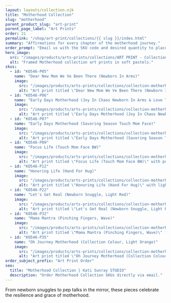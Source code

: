 ```yaml
---
layout: layouts/collection.njk
title: "Motherhood Collection"
slug: "motherhood"
parent_product_slug: "art-print"
parent_page_label: "Art Prints"
order: 21
permalink: "/shop/art-print/collections/{{ slug }}/index.html"
summary: "Affirmations for every chapter of the motherhood journey."
order_prompt: "Email us with the SKU code and desired quantity to place your order."
hero_image:
  src: "/images/products/arts-prints/collections/ART PRINT - Collection ‘Motherhood’.jpg"
  alt: "Framed Motherhood collection art prints in soft pastels."
skus:
  - id: "KO546-P05"
    name: "Dear New Mom We Ve Been There (Newborn In Arms)"
    image:
      src: "/images/products/arts-prints/collections/collection-motherhood/KO546-P05_Art print 8.5x11_Collection Motherhood_Dear new mom we ve been there - newborn in arms_light green.jpg"
      alt: "Art print titled \"Dear New Mom We Ve Been There (Newborn In Arms)\" with light green illustration."
  - id: "KO546-P06"
    name: "Early Days Motherhood (Joy In Chaos Newborn In Arms & Love Tshirt)"
    image:
      src: "/images/products/arts-prints/collections/collection-motherhood/KO546-P06_Art print 8.5x11_Collection Motherhood_Early days motherhood_joy in chaos - newborn in arms & love tshirt_light.jpg"
      alt: "Art print titled \"Early Days Motherhood (Joy In Chaos Newborn In Arms & Love Tshirt)\" with joy in chaos newborn in arms & love tshirt light illustration."
  - id: "KO546-P07"
    name: "Early Days Motherhood (Savoring Season Touch Mom Face)"
    image:
      src: "/images/products/arts-prints/collections/collection-motherhood/KO546-P07_Art print 8.5x11_Collection Motherhood_Early days motherhood_savoring season - touch mom face_light beige.jpg"
      alt: "Art print titled \"Early Days Motherhood (Savoring Season Touch Mom Face)\" with savoring season touch mom face light beige illustration."
  - id: "KO546-P09"
    name: "Focus Life (Touch Mom Face BW)"
    image:
      src: "/images/products/arts-prints/collections/collection-motherhood/KO546-P09_Art print 8.5x11_Collection Motherhood_Focus life - touch mom face BW _purple sky.jpg"
      alt: "Art print titled \"Focus Life (Touch Mom Face BW)\" with purple sky illustration."
  - id: "KO546-P12"
    name: "Honoring Life (Hand For Hug)"
    image:
      src: "/images/products/arts-prints/collections/collection-motherhood/KO546-P12_Art print 8.5x11_Collection Motherhood_Honoring life - hand for hug_light orange.jpg"
      alt: "Art print titled \"Honoring Life (Hand For Hug)\" with light orange illustration."
  - id: "KO546-P22"
    name: "Let's Get Real (Newborn Snuggle, Light Red)"
    image:
      src: "/images/products/arts-prints/collections/collection-motherhood/KO546-P22_Art print 8.5x11_Collection Motherhood_Let'S Get Real - Newborn Snuggle - Light Red.jpg"
      alt: "Art print titled \"Let's Get Real (Newborn Snuggle, Light Red)\" from the Motherhood Collection."
  - id: "KO546-P32"
    name: "Mama Mantra (Pinching Fingers, Wave)"
    image:
      src: "/images/products/arts-prints/collections/collection-motherhood/KO546-P32_Art print 8.5x11_Collection Motherhood_Mama Mantra - Pinching Fingers - Wave.jpg"
      alt: "Art print titled \"Mama Mantra (Pinching Fingers, Wave)\" from the Motherhood Collection."
  - id: "KO546-P35"
    name: "Oh Journey Motherhood (Collection Colour, Light Orange)"
    image:
      src: "/images/products/arts-prints/collections/collection-motherhood/KO546-P35_Art print 8.5x11_Collection Motherhood_Oh Journey Motherhood - Collection Colour - Light Orange.jpg"
      alt: "Art print titled \"Oh Journey Motherhood (Collection Colour, Light Orange)\" from the Motherhood Collection."
order_subject_prefix: "Art Print Order"
seo:
  title: "Motherhood Collection | Kati Sunray STUDIO"
  description: "Order Motherhood Collection SKUs directly via email."
---
```


From newborn snuggles to pep talks in the mirror, these pieces celebrate the resilience and grace of motherhood.
